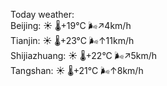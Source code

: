 Today weather:  
Beijing: ☀️   🌡️+19°C 🌬️↗4km/h  
Tianjin: ☀️   🌡️+23°C 🌬️↑11km/h  
Shijiazhuang: ☀️   🌡️+22°C 🌬️↗5km/h  
Tangshan: ☀️   🌡️+21°C 🌬️↑8km/h  
